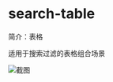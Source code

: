 # search-table

简介：表格

适用于搜索过滤的表格组合场景

![截图](https://img.alicdn.com/tfs/TB1HROBvWQoBKNjSZJnXXaw9VXa-2786-1412.png)

